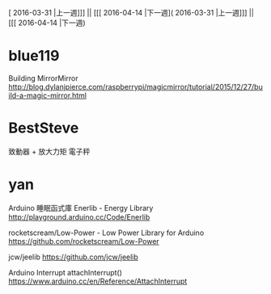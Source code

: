 [ 2016-03-31 |上一週]]] || [[[ 2016-04-14 |下一週]( 2016-03-31 |上一週]]] || [[[ 2016-04-14 |下一週)



# blue119

Building MirrorMirror
<http://blog.dylanjpierce.com/raspberrypi/magicmirror/tutorial/2015/12/27/build-a-magic-mirror.html>  

# BestSteve

致動器 + 放大力矩
電子秤

# yan

Arduino 睡眠函式庫
Enerlib - Energy Library
<http://playground.arduino.cc/Code/Enerlib>  

rocketscream/Low-Power - Low Power Library for Arduino
<https://github.com/rocketscream/Low-Power>  

jcw/jeelib
<https://github.com/jcw/jeelib>  

Arduino Interrupt
attachInterrupt()
<https://www.arduino.cc/en/Reference/AttachInterrupt>  